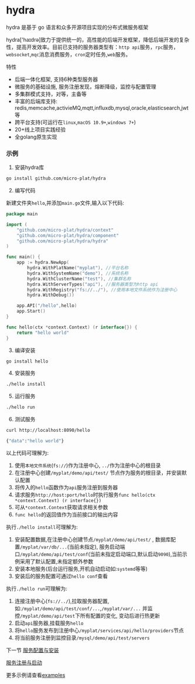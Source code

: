 # hydra

hydra 是基于 go 语言和众多开源项目实现的分布式微服务框架

hydra['haɪdrə]致力于提供统一的，高性能的后端开发框架，降低后端开发的复杂性，提高开发效率。目前已支持的服务器类型有：`http api`服务，`rpc`服务，`websocket`,`mqc`消息消费服务，`cron`定时任务,`web`服务。


特性

* 后端一体化框架, 支持6种类型服务器
* 微服务的基础设施, 服务注册发现，熔断降级，监控与配置管理
* 多集群模式支持，对等，主备等
* 丰富的后端库支持: redis,memcache,activieMQ,mqtt,influxdb,mysql,oracle,elasticsearch,jwt等
* 跨平台支持(可运行在`linux`,`macOS 10.9+`,`windows 7+`)
* 20+线上项目实践经验
* 全golang原生实现



###  示例

1. 安装hydra库
```sh
go install github.com/micro-plat/hydra
```
2.  编写代码

新建文件夹`hello`,并添加`main.go`文件,输入以下代码:

```go
package main

import (
	"github.com/micro-plat/hydra/context"
	"github.com/micro-plat/hydra/component"
	"github.com/micro-plat/hydra/hydra"
)

func main() {
	app := hydra.NewApp(
		hydra.WithPlatName("myplat"), //平台名称
		hydra.WithSystemName("demo"), //系统名称
		hydra.WithClusterName("test"), //集群名称
		hydra.WithServerTypes("api"), //服务器类型为http api
		hydra.WithRegistry("fs://../"), //使用本地文件系统作为注册中心
		hydra.WithDebug())

	app.API("/hello",hello)
	app.Start()
}

func hello(ctx *context.Context) (r interface{}) {
	return "hello world"
}
```

3.  编译安装

```sh
go install hello

```

4. 安装服务
```sh
./hello install
```

5.  运行服务

```sh
./hello run
```

6.  测试服务

```sh
curl http://localhost:8090/hello

{"data":"hello world"}
```

以上代码可理解为:
  
  1. 使用`本地文件系统`(`fs://`)作为注册中心, `../`作为注册中心的根目录
  2. 在注册中心创建`/myplat/demo/api/test/` 节点作为服务的根目录，并安装默认配置
  3. 将传入的`hello`函数作为`api`服务注册到服务器
  4. 请求服务`http://host:port/hello`时执行服务`func hello(ctx *context.Context) (r interface{}) `
  5. 可从`*context.Context`获取请求相关参数
  6. `func hello`的返回值作为当前接口的输出内容
   

执行`./hello install`可理解为:
   
   1. 安装配置数据,在注册中心创建节点`/myplat/demo/api/test/` , 数据库配置`/myplat/var/db/...`(当前未指定), 服务启动端口`/myplat/demo/api/test/conf`(当前未指定启动端口,默认启动`9090`),当前示例采用了默认配置,未指定额外参数
   2. 安装本地服务(后台运行服务,开机自动启动如:`systemd`等等)
   3. 安装后的服务配置可通过`hello conf`查看

执行`./hello run`可理解为:

1. 连接注册中心(`fs://../`),拉取服务器配置,如:`/myplat/demo/api/test/conf/...`,`/myplat/var/...` 并监控`/myplat/demo/api/test`下所有配置的变化, 变动后进行热更新
2. 启动`api`服务器,挂载服务`hello`
3. 将`hello`服务发布到注册中心`/myplat/services/api/hello/providers`节点
4. 将当前服务注册到监控目录`/mysql/demo/api/test/servers`

下一节 [服务配置与安装](https://github.com/micro-plat/hydra/tree/master/docs/service.conf.install.md)


[服务注册与启动](https://github.com/micro-plat/hydra/tree/master/docs/service.types.register.md)

更多示例请查看[examples](https://github.com/micro-plat/hydra/tree/master/examples)